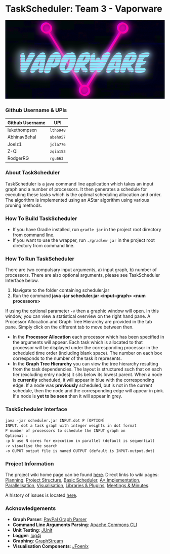 # TaskScheduler: Team 3 - Vaporware

![Vaporware](https://github.com/lukethompsxn/TaskScheduler/blob/master/res/misc/Vaporware.png "Vaporware")

### Github Username & UPIs

| Github Username | UPI       |
| --------------- | --------- |
| lukethompsxn    | `ltho948` |
| AbhinavBehal    | `abeh957` |
| Joelz1          | `jcla776` |
| Z-Qi            | `zqia153` |
| RodgerRG        | `rgu663`  |


### About TaskScheduler
TaskScheduler is a java command line application which takes an input graph and a number of processors. It then generates a schedule for executing these tasks which is the optimal scheduling allocation and order. The algorithm is implemented using an AStar algorithm using various pruning methods.

### How To Build TaskScheduler
- If you have Gradle installed, run `gradle jar` in the project root directory from command line.
- If you want to use the wrapper, run `./gradlew jar` in the project root directory from command line.

### How To Run TaskScheduler
There are two compulsary input arguments, a) input graph, b) number of processors. There are also optional arguments, please see TaskScheduler Interface below.

1) Navigate to the folder containing scheduler.jar
2) Run the command **java -jar scheduler.jar \<input-graph\> \<num processors\>**

If using the optional parameter `-v` then a graphic window will open. In this window, you can view a statistical overview on the right hand pane. A Processor Allocation and Graph Tree Hierarchy are provided in the tab pane. Simply click on the different tab to move between then.
- In the **Processor Allocation** each processor which has been specified in the arguments will appear. Each task which is allocated to that processor will be displayed under the corresponding processor in the scheduled time order (including blank space). The number on each box corresponds to the number of the task it represents.
- In the **Graph Tree Hierarchy** you can view the tree hierarchy resulting from the task dependencies. The layout is structured such that on each tier (excluding entry nodes) it sits below its lowest parent. When a node is **currently** scheduled, it will appear in blue with the corresponding edge. If a node was **previously** scheduled, but is not in the current schedule, then the node and the corresponding edge will appear in pink. If a node is **yet to be seen** then it will appear in grey.


### TaskScheduler Interface
```
java -jar scheduler.jar INPUT.dot P [OPTION]
INPUT. dot a task graph with integer weights in dot format
P number of processors to schedule the INPUT graph on
Optional :
-p N use N cores for execution in parallel (default is sequential)
-v visualise the search
-o OUPUT output file is named OUTPUT (default is INPUT-output.dot)
```

### Project Information
The project wiki home page can be found [here](https://github.com/lukethompsxn/TaskScheduler/wiki). Direct links to wiki pages: [Planning](https://github.com/lukethompsxn/TaskScheduler/wiki/Planning), [Project Structure](https://github.com/lukethompsxn/TaskScheduler/wiki/Project-Structure), [Basic Scheduler](https://github.com/lukethompsxn/TaskScheduler/wiki/Basic-Scheduler), [A* Implementation](https://github.com/lukethompsxn/TaskScheduler/wiki/A*-Implementation), [Parallelisation](https://github.com/lukethompsxn/TaskScheduler/wiki/Parallelisation), [Visualisation](https://github.com/lukethompsxn/TaskScheduler/wiki/Visualisation), [Libraries & Plugins](https://github.com/lukethompsxn/TaskScheduler/wiki/Libraries-&-Plugins), [Meetings & Minutes](https://github.com/lukethompsxn/TaskScheduler/wiki/Meetings-&-Minutes).

A history of issues is located [here](https://github.com/lukethompsxn/TaskScheduler/issues?utf8=%E2%9C%93&q=).


### Acknowledgements
- **Graph Parser**: [PayPal Graph Parser](https://github.com/paypal/digraph-parser)
- **Command Line Arguments Parsing**: [Apache Commons CLI](https://commons.apache.org/proper/commons-cli/)
- **Unit Testing**: [JUnit](https://junit.org/)
- **Logger**: [log4j](https://logging.apache.org/log4j/)
- **Graphing**: [GraphStream](http://graphstream-project.org/)
- **Visualisation Components**: [JFoenix](http://www.jfoenix.com/)
